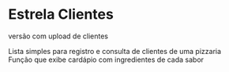 # Estrela Clientes
versão com upload de clientes

Lista simples para registro e consulta de clientes de uma pizzaria  
Função que exibe cardápio com ingredientes de cada sabor
